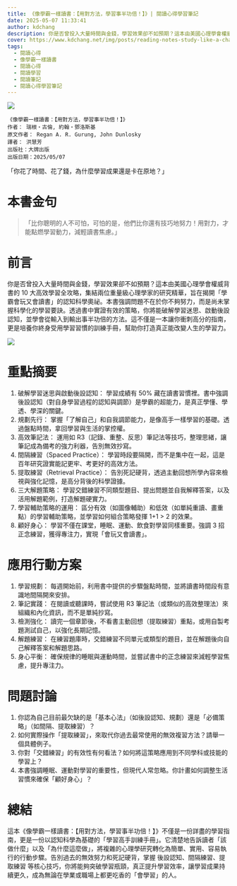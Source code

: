 ```yaml
---
title: 《像學霸一樣讀書：【用對方法，學習事半功倍！】》| 閱讀心得學習筆記
date: 2025-05-07 11:33:41
author: kdchang
description: 你是否曾投入大量時間與金錢，學習效果卻不如預期？這本由美國心理學會權威背書的 10 大高效學習全攻略，集結兩位重量級心理學家的研究精華，旨在揭開「學霸會玩又會讀書」的認知科學奧祕。本書強調問題不在於你不夠努力，而是尚未掌握科學化的學習要訣。透過書中實證有效的策略，你將能破解學習迷思、啟動後設認知，並學會從輸入到輸出事半功倍的方法。這不僅是一本讓你衝刺高分的指南，更是培養你終身受用學習習慣的訓練手冊，幫助你打造真正能改變人生的學習力。
cover: https://www.kdchang.net/img/posts/reading-notes-study-like-a-champ-1.jpg
tags:
  - 閱讀心得
  - 像學霸一樣讀書
  - 閱讀心得
  - 閱讀學習
  - 閱讀筆記
  - 閱讀心得學習筆記
---
```


![](img/posts/reading-notes-study-like-a-champ-1.jpg)

```
《像學霸一樣讀書：【用對方法，學習事半功倍！】》
作者： 瑞根・古倫, 約翰・鄧洛斯基
原文作者： Regan A. R. Gurung, John Dunlosky
譯者： 洪慧芳
出版社：大牌出版
出版日期：2025/05/07
```

「你花了時間、花了錢，為什麼學習成果還是卡在原地？」

# 本書金句

> 「比你聰明的人不可怕，可怕的是，他們比你還有技巧地努力！用對力，才能點燃學習動力，減輕讀書焦慮。」

# 前言

你是否曾投入大量時間與金錢，學習效果卻不如預期？這本由美國心理學會權威背書的 10 大高效學習全攻略，集結兩位重量級心理學家的研究精華，旨在揭開「學霸會玩又會讀書」的認知科學奧祕。本書強調問題不在於你不夠努力，而是尚未掌握科學化的學習要訣。透過書中實證有效的策略，你將能破解學習迷思、啟動後設認知，並學會從輸入到輸出事半功倍的方法。這不僅是一本讓你衝刺高分的指南，更是培養你終身受用學習習慣的訓練手冊，幫助你打造真正能改變人生的學習力。

![](img/posts/reading-notes-study-like-a-champ-2.jpg)

# 重點摘要

1.  破解學習迷思與啟動後設認知： 學習成績有 50% 藏在讀書習慣裡。書中強調後設認知（對自身學習過程的認知與調節）是學霸的超能力，是真正學懂、學透、學深的關鍵。
2.  規劃先行： 掌握「了解自己」和自我調節能力，是像高手一樣學習的基礎。透過盤點時間，拿回學習與生活的掌控權。
3.  高效筆記法： 運用如 R3（記錄、重整、反思）筆記法等技巧，整理思緒，讓筆記成為備考的強力利器，告別無效抄寫。
4.  間隔練習（Spaced Practice）： 學習時段要隔開，而不是集中在一起，這是百年研究證實能記更牢、考更好的高效方法。
5.  提取練習（Retrieval Practice）： 告別死記硬背，透過主動回想所學內容來檢視與強化記憶，是高分背後的科學證據。
6.  三大解題策略： 學習交錯練習不同類型題目、提出問題並自我解釋答案，以及活用解題範例，打造解題硬實力。
7.  學習輔助策略的運用： 區分有效（如圖像輔助）和低效（如單純重讀、畫重點）的學習輔助策略，並學習如何組合策略發揮 1+1 > 2 的效果。
8.  顧好身心： 學習不僅在課堂，睡眠、運動、飲食對學習同樣重要。強調 3 招正念練習，獲得專注力，實現「會玩又會讀書」。

# 應用行動方案

1.  學習規劃： 每週開始前，利用書中提供的步驟盤點時間，並將讀書時間段有意識地間隔開來安排。
2.  筆記實踐： 在閱讀或聽課時，嘗試使用 R3 筆記法（或類似的高效整理法）來組織和內化資訊，而不是單純抄寫。
3.  檢測強化： 讀完一個章節後，不看書主動回想（提取練習）重點，或用自製考題測試自己，以強化長期記憶。
4.  解題練習： 在練習題庫時，交錯練習不同單元或類型的題目，並在解題後向自己解釋答案和解題思路。
5.  身心平衡： 確保規律的睡眠與運動時間，並嘗試書中的正念練習來減輕學習焦慮，提升專注力。

# 問題討論

1.  你認為自己目前最欠缺的是「基本心法」（如後設認知、規劃）還是「必備策略」（如間隔、提取練習）？
2.  如何實際操作「提取練習」，來取代你過去最常使用的無效複習方法？請舉一個具體例子。
3.  你對「交錯練習」的有效性有何看法？如何將這策略應用到不同學科或技能的學習上？
4.  本書強調睡眠、運動對學習的重要性，但現代人常忽略。你計畫如何調整生活習慣來確保「顧好身心」？

# 總結

這本《像學霸一樣讀書：【用對方法，學習事半功倍！】》不僅是一份詳盡的學習指南，更是一份以認知科學為基礎的「學習高手訓練手冊」。它清楚地告訴讀者「該做什麼」以及「為什麼這麼做」，將複雜的心理學研究轉化為簡單、實用、容易執行的行動步驟。告別過去的無效努力和死記硬背，掌握 後設認知、間隔練習、提取練習 等核心技巧，你將能夠突破學習瓶頸，真正提升學習效率，讓學習成果持續更久，成為無論在學業或職場上都更吃香的「會學習」的人。
